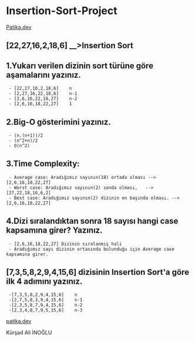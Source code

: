 # Insertion-Sort-Project

[Patika.dev](https://www.patika.dev/tr)


## [22,27,16,2,18,6] __>Insertion Sort

## 1.Yukarı verilen dizinin sort türüne göre aşamalarını yazınız.
     - [22,27,16,2,18,6]    n
     - [2,27,16,22,18,6]    n-1
     - [2,6,16,22,18,27]    n-2
     - [2,6,16,18,22,27]    1 
     
## 2.Big-O gösterimini yazınız.    
     - (n.(n+1))/2
     - (n^2+n)/2
     - O(n^2)
    
## 3.Time Complexity: 
     - Average case: Aradığımız sayının(18) ortada olması -->[2,6,16,18,22,27]
     - Worst case: Aradığımız sayının(2) sonda olması,   -->[27,22,18,16,6,2]
     - Best case: Aradığımız sayının(2) dizinin en başında olması. -->[2,6,16,18,22,27]
     
## 4.Dizi sıralandıktan sonra 18 sayısı hangi case kapsamına girer? Yazınız.
     - [2,6,16,18,22,27] Dizinin sıralanmış hali
     - Aradığımız sayı dizinin ortasında bulunduğu için Average case kapsamına girer.
   
## [7,3,5,8,2,9,4,15,6] dizisinin Insertion Sort'a göre ilk 4 adımını yazınız.
     -[7,3,5,8,2,9,4,15,6]    n
     -[2,7,5,8,3,9,4,15,6]    n-1
     -[2,3,5,8,7,9,4,15,6]    n-2
     -[2,3,4,8,7,9,5,15,6]    n-3
     

[patika.dev](https://app.patika.dev/)

Kürşad Ali İNOĞLU
